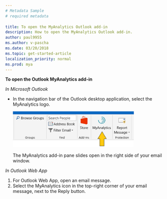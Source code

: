 ```yaml
---
# Metadata Sample
# required metadata

title: To open the MyAnalytics Outlook add-in 
description: How to open the MyAnalytics Outlook add-in. 
author: paul9955
ms.author: v-pascha
ms.date: 03/20/2018
ms.topic: get-started-article
localization_priority: normal 
ms.prod: mya
---
```


**To open the Outlook MyAnalytics add-in**

*In Microsoft Outlook*

 * In the navigation bar of the Outlook desktop application, select the MyAnalytics logo. 

    <img src="../../Images/mya/use/Open-mya-in-add-in.png" alt="MyAnalytics add-in in Outlook">

    The MyAnalytics add-in pane slides open in the right side of your email window.

*In Outlook Web App*

 1. For Outlook Web App, open an email message.
 2. Select the MyAnalytics icon in the top-right corner of your email message, next to the Reply button. 
